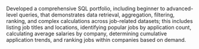 Developed a comprehensive SQL portfolio, including beginner to advanced-level queries, that demonstrates data retrieval, aggregation, 
filtering, ranking, and complex calculations across job-related datasets; this includes listing job titles and locations, 
identifying popular jobs by application count, calculating average salaries by company, determining cumulative application trends, 
and ranking jobs within companies based on demand.

